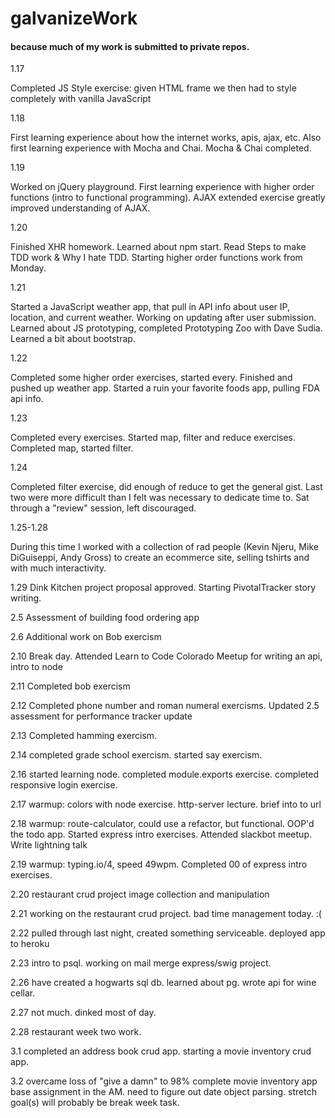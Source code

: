 # galvanizeWork

#### because much of my work is submitted to private repos.

1.17

Completed JS Style exercise: given HTML frame we then had to style completely with vanilla JavaScript

1.18

First learning experience about how the internet works, apis, ajax, etc. Also first learning experience with Mocha and Chai.
Mocha & Chai completed.

1.19

Worked on jQuery playground. First learning experience with higher order functions (intro to functional programming). AJAX extended exercise greatly improved understanding of AJAX.

1.20

Finished XHR homework. Learned about npm start.
Read Steps to make TDD work & Why I hate TDD.
Starting higher order functions work from Monday.

1.21

Started a JavaScript weather app, that pull in API info about user IP, location, and current weather. Working on updating after user submission.
Learned about JS prototyping, completed Prototyping Zoo with Dave Sudia.
Learned a bit about bootstrap.

1.22

Completed some higher order exercises, started every. Finished and pushed up weather app. Started a ruin your favorite foods app, pulling FDA api info.

1.23

Completed every exercises. Started map, filter and reduce exercises. Completed map, started filter.

1.24

Completed filter exercise, did enough of reduce to get the general gist. Last two were more difficult than I felt was necessary to dedicate time to. Sat through a "review" session, left discouraged.

1.25-1.28

During this time I worked with a collection of rad people (Kevin Njeru, Mike DiGuiseppi, Andy Gross) to create an ecommerce site, selling tshirts and with much interactivity.

1.29
Dink Kitchen project proposal approved. Starting PivotalTracker story writing.

2.5
Assessment of building food ordering app

2.6
Additional work on Bob exercism

2.10
Break day. Attended Learn to Code Colorado Meetup for writing an api, intro to node

2.11
Completed bob exercism

2.12
Completed phone number and roman numeral exercisms. Updated 2.5 assessment for performance tracker update

2.13
Completed hamming exercism.

2.14
completed grade school exercism. started say exercism.

2.16
started learning node. completed module.exports exercise. completed responsive login exercise.

2.17
warmup: colors with node exercise. http-server lecture. brief into to url

2.18
warmup: route-calculator, could use a refactor, but functional. OOP'd the todo app. Started express intro exercises. Attended slackbot meetup. Write lightning talk

2.19
warmup: typing.io/4, speed 49wpm. Completed 00 of express intro exercises.

2.20
restaurant crud project image collection and manipulation

2.21
working on the restaurant crud project. bad time management today. :(

2.22
pulled through last night, created something serviceable. deployed app to heroku

2.23
intro to psql. working on mail merge express/swig project.

2.26
have created a hogwarts sql db. learned about pg. wrote api for wine cellar.

2.27
not much. dinked most of day.

2.28
restaurant week two work.

3.1
completed an address book crud app. starting a movie inventory crud app.

3.2
overcame loss of "give a damn" to 98% complete movie inventory app base assignment in the AM. need to figure out date object parsing. stretch goal(s) will probably be break week task.
